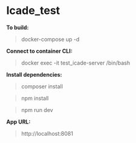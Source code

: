 # Icade_test

**To build:**

>docker-compose up -d

**Connect to container CLI:**
>docker exec -it test_icade-server /bin/bash


**Install dependencies:**
>composer install

>npm install

>npm run dev

**App URL:**
>http://localhost:8081